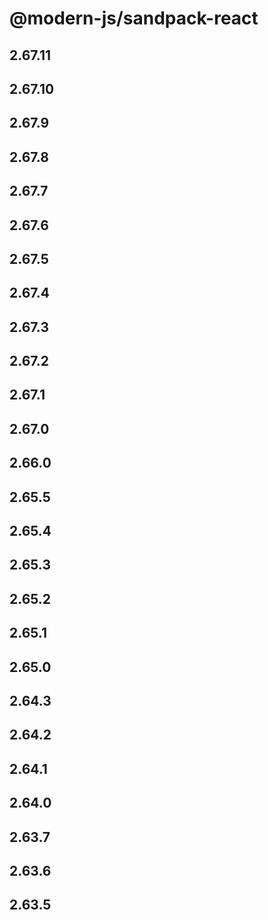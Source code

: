 # @modern-js/sandpack-react

## 2.67.11

## 2.67.10

## 2.67.9

## 2.67.8

## 2.67.7

## 2.67.6

## 2.67.5

## 2.67.4

## 2.67.3

## 2.67.2

## 2.67.1

## 2.67.0

## 2.66.0

## 2.65.5

## 2.65.4

## 2.65.3

## 2.65.2

## 2.65.1

## 2.65.0

## 2.64.3

## 2.64.2

## 2.64.1

## 2.64.0

## 2.63.7

## 2.63.6

## 2.63.5
